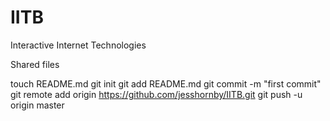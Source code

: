 IITB
====
Interactive Internet Technologies 

Shared files

touch README.md
git init
git add README.md
git commit -m "first commit"
git remote add origin https://github.com/jesshornby/IITB.git
git push -u origin master
